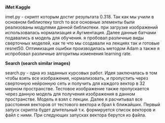 **iMet Kaggle**

imet.py - скрипт которым достиг результата 0.318. Так как мы учили в основном библиотеку torch то все основные элементы
были реализованы модулями данной библиотеки. при загрузке изображений использовалась нормализация и Аугментация. Далее данные 
батчами подавались в модель для обучения. я пробовал различные виды сверточных моделей, как те что мы создавали на лекциях так и готовые
resnet50. Оптимизация ошибки производилась методом Adam а также я испробовал различные алгоритмы изменения learning rate.

**Search (search similar images)**

search.py - одна из заданных курсовых работ. 
Идея заключалась в том чтобы взять все изображения, нормализовать, и пропустить через сверточную нейронную сеть 
и получить для каждого вектор в 32 мерном пространстве. Тестовое изображение также пропускается через данную модель 
для получения изображения в данном пространстве. Модель я взял с лекции. Далее я расчитывал все расстояния векторов от тестового вектора 
и брал k ближайших. Первый запуск скрипта будет длительный т.к. формируется список векторов и файл с ними. 
При следующих запусках вектора берутся из файла.
